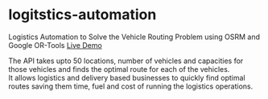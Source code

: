 # logitstics-automation
Logistics Automation to Solve the Vehicle Routing Problem using OSRM and Google OR-Tools
[Live Demo](https://routingbot.netlify.app/)

The API takes upto 50 locations, number of vehicles and capacities for those vehicles and finds the optimal route for each of the vehicles.<br/>
It allows logistics and delivery based businesses to quickly find optimal routes saving them time, fuel and cost of running the logistics operations.<br/>
